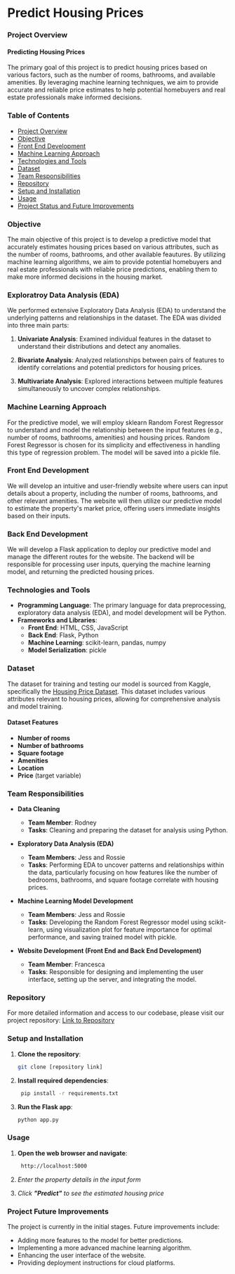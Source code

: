 # Predict Housing Prices

### Project Overview

#### Predicting Housing Prices

The primary goal of this project is to predict housing prices based on various factors, such as the number of rooms, bathrooms, and available amenities. By leveraging machine learning techniques, we aim to provide accurate and reliable price estimates to help potential homebuyers and real estate professionals make informed decisions.

### Table of Contents

- [Project Overview](#project-overview)
- [Objective](#objective)
- [Front End Development](#front-end-development)
- [Machine Learning Approach](#machine-learning-approach)
- [Technologies and Tools](#technologies-and-tools)
- [Dataset](#dataset)
- [Team Responsibilities](#team-responsibilities)
- [Repository](#repository)
- [Setup and Installation](#setup-and-installation)
- [Usage](#usage)
- [Project Status and Future Improvements](#project-status-and-future-improvements)

### Objective

The main objective of this project is to develop a predictive model that accurately estimates housing prices based on various attributes, such as the number of rooms, bathrooms, and other available feautures. By utilizing machine learning algorithms, we aim to provide potential homebuyers and real estate professionals with reliable price predictions, enabling them to make more informed decisions in the housing market.

### Exploratroy Data Analysis (EDA)

We performed extensive Exploratory Data Analysis (EDA) to understand the underlying patterns and relationships in the dataset. The EDA was divided into three main parts:

1. **Univariate Analysis**: Examined individual features in the dataset to understand their distributions and detect any anomalies.
   
2. **Bivariate Analysis**: Analyzed relationships between pairs of features to identify correlations and potential predictors for housing prices.
   
3. **Multivariate Analysis**: Explored interactions between multiple features simultaneously to uncover complex relationships.

### Machine Learning Approach

For the predictive model, we will employ sklearn Random Forest Regressor to understand and model the relationship between the input features (e.g., number of rooms, bathrooms, amenities) and housing prices. Random Forest Regressor is chosen for its simplicity and effectiveness in handling this type of regression problem. The model will be saved into a pickle file.

### Front End Development

We will develop an intuitive and user-friendly website where users can input details about a property, including the number of rooms, bathrooms, and other relevant amenities. The website will then utilize our predictive model to estimate the property's market price, offering users immediate insights based on their inputs.

### Back End Development

We will develop a Flask application to deploy our predictive model and manage the different routes for the website. The backend will be responsible for processing user inputs, querying the machine learning model, and returning the predicted housing prices.


### Technologies and Tools

- **Programming Language**: The primary language for data preprocessing, exploratory data analysis (EDA), and model development will be Python. 
- **Frameworks and Libraries**:
  - **Front End**: HTML, CSS, JavaScript
  - **Back End**: Flask, Python
  - **Machine Learning**: scikit-learn, pandas, numpy
  - **Model Serialization**: pickle
 
### Dataset

The dataset for training and testing our model is sourced from Kaggle, specifically the [Housing Price Dataset](https://www.kaggle.com/datasets/sukhmandeepsinghbrar/housing-price-dataset/data). This dataset includes various attributes relevant to housing prices, allowing for comprehensive analysis and model training.

#### Dataset Features

- **Number of rooms**
- **Number of bathrooms**
- **Square footage**
- **Amenities**
- **Location**
- **Price** (target variable)

### Team Responsibilities

- **Data Cleaning**
  - **Team Member**: Rodney
  - **Tasks**: Cleaning and preparing the dataset for analysis using Python.

- **Exploratory Data Analysis (EDA)**
  - **Team Members**: Jess and Rossie
  - **Tasks**: Performing EDA to uncover patterns and relationships within the data, particularly focusing on how features like the number of bedrooms, bathrooms, and square footage correlate with housing prices.

- **Machine Learning Model Development**
  - **Team Members**: Jess and Rossie
  - **Tasks**: Developing the Random Forest Regressor model using scikit-learn, using visualization plot for feature importance for optimal performance, and saving trained model with pickle.

- **Website Development (Front End and Back End Development)**
  - **Team Member**: Francesca
  - **Tasks**: Responsible for designing and implementing the user interface, setting up the server, and integrating the model. 

### Repository

For more detailed information and access to our codebase, please visit our project repository: [Link to Repository](https://github.com/RossieJimenez/House-Price-Prediction-Project.git) <!--  -->

### Setup and Installation

1. **Clone the repository**:
   ```bash
   git clone [repository link]

2. **Install required dependencies**:
   ```bash
    pip install -r requirements.txt

3. **Run the Flask app**:
    ```bash
    python app.py

### Usage

1. **Open the web browser and navigate**:
   ```bash
    http://localhost:5000

2. *Enter the property details in the input form*


3. *Click **"Predict"** to see the estimated housing price*


### Project  Future Improvements
The project is currently in the initial stages. Future improvements include:

* Adding more features to the model for better predictions.
* Implementing a more advanced machine learning algorithm.
* Enhancing the user interface of the website.
* Providing deployment instructions for cloud platforms.
